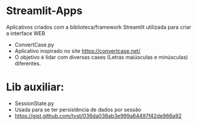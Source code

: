 # Streamlit-Apps
 Aplicativos criados com a biblioteca/framework Streamlit utilizada para criar a interface WEB

- ConvertCase.py
 - Aplicativo inspirado no site https://convertcase.net/
 - O objetivo é lidar com diversas cases (Letras maiúsculas e minúsculas) diferentes.

# Lib auxiliar:
- SessionState.py
 - Usada para se ter persistência de dados por sessão
 - https://gist.github.com/tvst/036da038ab3e999a64497f42de966a92
